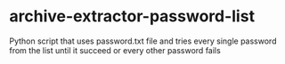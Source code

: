 # archive-extractor-password-list
Python script that uses password.txt file and tries every single password from the list until it succeed or every other password fails
